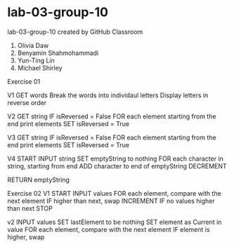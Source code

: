 # lab-03-group-10
lab-03-group-10 created by GitHub Classroom

1. Olivia Daw
2. Benyamin Shahmohammadi
3. Yun-Ting Lin
4. Michael Shirley


Exercise 01

V1
GET words
Break the words into individaul letters
Display letters in reverse order

V2
GET string
IF isReversed = False
FOR each element
 starting from the end
 print elements
 SET isReversed = True
 
 V3
 GET string
IF isReversed = False
FOR each element
 starting from the end
 print elements
 SET isReversed = True
 
 V4
START
INPUT string
SET emptyString to nothing
FOR each character in string, starting from end
ADD character to end of emptyString
DECREMENT

RETURN emptyString

Exercise 02
V1
START
INPUT values 
FOR each element, compare with the next element 
IF higher than next, swap 
INCREMENT
IF no values higher than next
STOP 

v2
INPUT values
SET lastElement to be nothing
SET element as Current in value
FOR each element, compare with the next element
IF element is higher, swap




